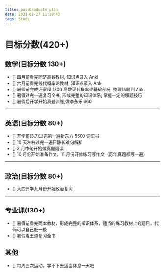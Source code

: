 ```yaml
---
title: passGraduate plan
date: 2021-02-27 11:29:43
tags: Study
---
```


# 目标分数(420+)

## 数学(目标分数 130+)

- [] 四月前看完同济高数教材, 知识点录入 Anki
- [] 六月前看完线代概率论教材, 知识点录入 Anki
- [] 暑假前完成汤家凤 1800 高数现代概率论基础部分, 整理错题到 Anki
- [] 暑假过完一遍复习全书, 形成完整的知识体系, 掌握一定的解题技巧
- [] 暑假后开学开始真题训练,做李永乐 660

---

## 英语(目标分数 80+)

- [] 开学前(3.7)过完第一遍新东方 5500 词汇书
- [] 10 天左右过完一遍田静长难句解析
- [] 3 月中旬开始做真题阅读
- [] 10 月份开始准备作文，11 月份开始练习写作文（历年真题都写一遍）

---

## 政治(目标分数 80+)

- [] 大四开学九月份开始政治复习

---

## 专业课(130+)

- [] 暑假前看完两本教材，形成完整的知识体系，适当的练习教材上的题目，代码可以自己敲一敲
- [] 暑假看王道复习全书

## 其他

- [] 每周三次运动，学不下去适当休息一天吧
